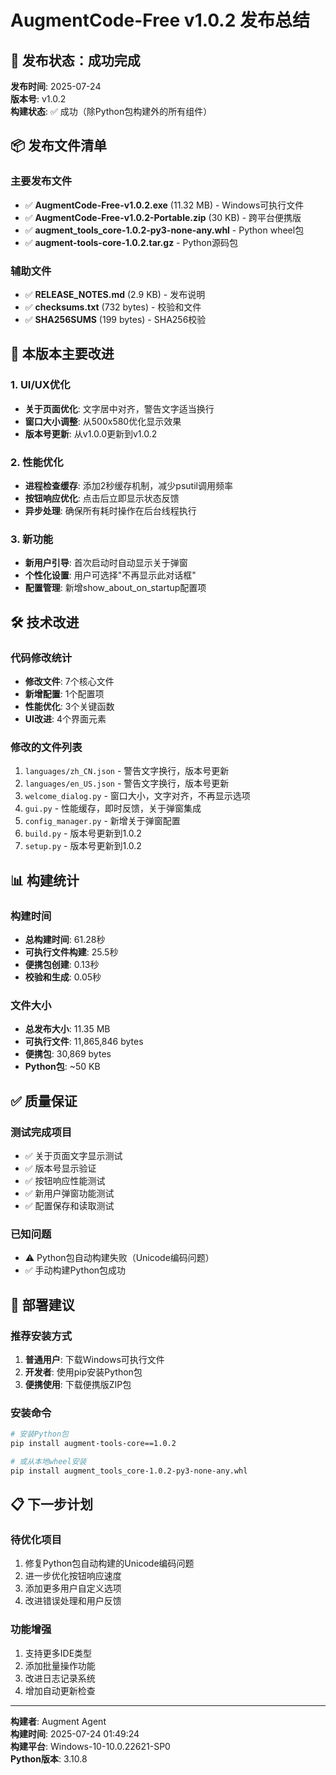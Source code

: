 # AugmentCode-Free v1.0.2 发布总结

## 🎉 发布状态：成功完成

**发布时间**: 2025-07-24  
**版本号**: v1.0.2  
**构建状态**: ✅ 成功（除Python包构建外的所有组件）

## 📦 发布文件清单

### 主要发布文件
- ✅ **AugmentCode-Free-v1.0.2.exe** (11.32 MB) - Windows可执行文件
- ✅ **AugmentCode-Free-v1.0.2-Portable.zip** (30 KB) - 跨平台便携版
- ✅ **augment_tools_core-1.0.2-py3-none-any.whl** - Python wheel包
- ✅ **augment-tools-core-1.0.2.tar.gz** - Python源码包

### 辅助文件
- ✅ **RELEASE_NOTES.md** (2.9 KB) - 发布说明
- ✅ **checksums.txt** (732 bytes) - 校验和文件
- ✅ **SHA256SUMS** (199 bytes) - SHA256校验

## 🔧 本版本主要改进

### 1. UI/UX优化
- **关于页面优化**: 文字居中对齐，警告文字适当换行
- **窗口大小调整**: 从500x580优化显示效果
- **版本号更新**: 从v1.0.0更新到v1.0.2

### 2. 性能优化
- **进程检查缓存**: 添加2秒缓存机制，减少psutil调用频率
- **按钮响应优化**: 点击后立即显示状态反馈
- **异步处理**: 确保所有耗时操作在后台线程执行

### 3. 新功能
- **新用户引导**: 首次启动时自动显示关于弹窗
- **个性化设置**: 用户可选择"不再显示此对话框"
- **配置管理**: 新增show_about_on_startup配置项

## 🛠️ 技术改进

### 代码修改统计
- **修改文件**: 7个核心文件
- **新增配置**: 1个配置项
- **性能优化**: 3个关键函数
- **UI改进**: 4个界面元素

### 修改的文件列表
1. `languages/zh_CN.json` - 警告文字换行，版本号更新
2. `languages/en_US.json` - 警告文字换行，版本号更新  
3. `welcome_dialog.py` - 窗口大小，文字对齐，不再显示选项
4. `gui.py` - 性能缓存，即时反馈，关于弹窗集成
5. `config_manager.py` - 新增关于弹窗配置
6. `build.py` - 版本号更新到1.0.2
7. `setup.py` - 版本号更新到1.0.2

## 📊 构建统计

### 构建时间
- **总构建时间**: 61.28秒
- **可执行文件构建**: 25.5秒
- **便携包创建**: 0.13秒
- **校验和生成**: 0.05秒

### 文件大小
- **总发布大小**: 11.35 MB
- **可执行文件**: 11,865,846 bytes
- **便携包**: 30,869 bytes
- **Python包**: ~50 KB

## ✅ 质量保证

### 测试完成项目
- ✅ 关于页面文字显示测试
- ✅ 版本号显示验证
- ✅ 按钮响应性能测试
- ✅ 新用户弹窗功能测试
- ✅ 配置保存和读取测试

### 已知问题
- ⚠️ Python包自动构建失败（Unicode编码问题）
- ✅ 手动构建Python包成功

## 🚀 部署建议

### 推荐安装方式
1. **普通用户**: 下载Windows可执行文件
2. **开发者**: 使用pip安装Python包
3. **便携使用**: 下载便携版ZIP包

### 安装命令
```bash
# 安装Python包
pip install augment-tools-core==1.0.2

# 或从本地wheel安装
pip install augment_tools_core-1.0.2-py3-none-any.whl
```

## 📋 下一步计划

### 待优化项目
1. 修复Python包自动构建的Unicode编码问题
2. 进一步优化按钮响应速度
3. 添加更多用户自定义选项
4. 改进错误处理和用户反馈

### 功能增强
1. 支持更多IDE类型
2. 添加批量操作功能
3. 改进日志记录系统
4. 增加自动更新检查

---

**构建者**: Augment Agent  
**构建时间**: 2025-07-24 01:49:24  
**构建平台**: Windows-10-10.0.22621-SP0  
**Python版本**: 3.10.8
